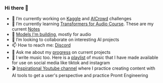 ### Hi there 👋
- 🔭 I’m currently working on [Kaggle](https://www.kaggle.com/petergelderbloem) and [AICrowd](https://www.aicrowd.com/participants/peter_gelderbloem) challenges
- 🌱 I’m currently learning [Transformers for Audio Course](https://huggingface.co/learn/audio-course/). These are my current [Notes](https://github.com/ptah23/audio-transformers-course-notebooks)
- 🤗 [Models I'm building](https://huggingface.co/ptah23), mostly for audio
- 👯 I’m looking to collaborate on interesting AI projects
- 📫 How to reach me: [Discord](https://discordapp.com/users/ptah23)
- 💬 Ask me about my [progress](https://wandb.ai/ptah23) on current projects
- 🎵 I write music too. Here is a [playlist](https://www.youtube.com/playlist?list=PLpNlmOLjmcN3DtNxJwAuVXo4sOSlrPmOa) of music that I have made available for use on social media like tiktok and instagram
- 🎬 [Inspirational Youtube channel](https://www.youtube.com/channel/UCMdcYdeZ4q2e7NVXh-zgduw) where I practice creating content with AI tools to get a user's perspective and practice Promt Engineering
<!--
**ptah23/ptah23** is a ✨ _special_ ✨ repository because its `README.md` (this file) appears on your GitHub profile.

Here are some ideas to get you started:

- 🔭 I’m currently working on ...
- 🌱 I’m currently learning ...
- 👯 I’m looking to collaborate on ...
- 🤔 I’m looking for help with ...
- 💬 Ask me about ...
- 📫 How to reach me: ...
- 😄 Pronouns: ...
- ⚡ Fun fact: ...
-->
